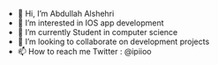 - 👋 Hi, I’m Abdullah Alshehri
- 👀 I’m interested in IOS app development
- 🌱 I’m currently Student in computer science 
- 💞️ I’m looking to collaborate on development projects
- 📫 How to reach me Twitter : @ipiioo
